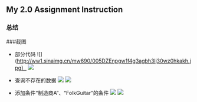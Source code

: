 ## My 2.0 Assignment Instruction ##


### 总结 ###
   

###截图

- 部分代码
  ![](http://ww1.sinaimg.cn/mw690/005DZEnpgw1f4g3agbh3lj30wz0hkakh.jpg）
  ![](http://ww2.sinaimg.cn/mw690/005DZEnpgw1f4g3af1h5aj311r0kdgwv.jpg)

 
- 查询不存在的数据
  ![](http://ww1.sinaimg.cn/mw690/005DZEnpgw1f4g3ae1ym5j30yu0dl41j.jpg)
  ![](http://ww1.sinaimg.cn/mw690/005DZEnpgw1f4g3afd5lbj30d2037aa4.jpg)
     
- 添加条件“制造商A”、“FolkGuitar”的条件
  ![](http://ww3.sinaimg.cn/mw690/005DZEnpgw1f4g3afngjaj30fh0bp75m.jpg) 
  ![](http://http://ww1.sinaimg.cn/mw690/005DZEnpgw1f4g3afqronj30bu06e0tf.jpg) 
  



